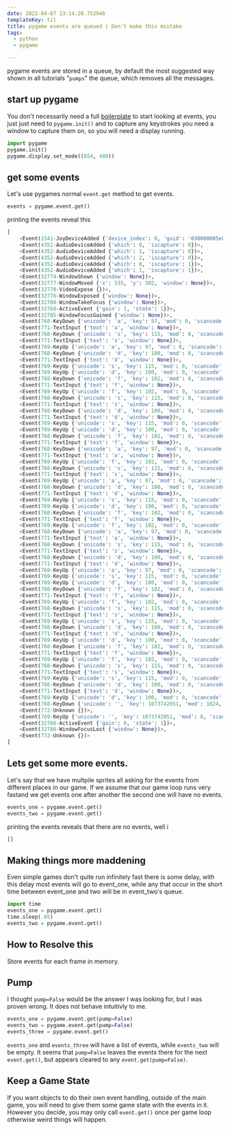 ```yaml
---
date: 2022-04-07 13:14:20.752946
templateKey: til
title: pygame events are queued | Don't make this mistake
tags:
  - python
  - pygame

---
```


pygame events are stored in a queue, by default the most suggested way
shown in all tutorials "`pumps`" the queue, which removes all the
messages.

## start up pygame

You don't necessarily need a full
[boilerplate](https://waylonwalker.com/til/pygame-boilerplate-apr-2022/)
to start looking at events, you just just need to `pygame.init()` and
to capture any keystrokes you need a window to capture them on, so you
will need a display running.

```python
import pygame
pygame.init()
pygame.display.set_mode((854, 480))
```

## get some events

Let's use pygames normal `event.get` method to get events.

```python
events = pygame.event.get()
```
printing the events reveal this

```python
[
    <Event(1541-JoyDeviceAdded {'device_index': 0, 'guid': '030000005e0400008e02000010010000'})>,
    <Event(4352-AudioDeviceAdded {'which': 0, 'iscapture': 0})>,
    <Event(4352-AudioDeviceAdded {'which': 1, 'iscapture': 0})>,
    <Event(4352-AudioDeviceAdded {'which': 2, 'iscapture': 0})>,
    <Event(4352-AudioDeviceAdded {'which': 0, 'iscapture': 1})>,
    <Event(4352-AudioDeviceAdded {'which': 1, 'iscapture': 1})>,
    <Event(32774-WindowShown {'window': None})>,
    <Event(32777-WindowMoved {'x': 535, 'y': 302, 'window': None})>,
    <Event(32770-VideoExpose {})>,
    <Event(32776-WindowExposed {'window': None})>,
    <Event(32788-WindowTakeFocus {'window': None})>,
    <Event(32768-ActiveEvent {'gain': 1, 'state': 1})>,
    <Event(32785-WindowFocusGained {'window': None})>,
    <Event(768-KeyDown {'unicode': 'a', 'key': 97, 'mod': 0, 'scancode': 4, 'window': None})>,
    <Event(771-TextInput {'text': 'a', 'window': None})>,
    <Event(768-KeyDown {'unicode': 's', 'key': 115, 'mod': 0, 'scancode': 22, 'window': None})>,
    <Event(771-TextInput {'text': 's', 'window': None})>,
    <Event(769-KeyUp {'unicode': 'a', 'key': 97, 'mod': 0, 'scancode': 4, 'window': None})>,
    <Event(768-KeyDown {'unicode': 'd', 'key': 100, 'mod': 0, 'scancode': 7, 'window': None})>,
    <Event(771-TextInput {'text': 'd', 'window': None})>,
    <Event(769-KeyUp {'unicode': 's', 'key': 115, 'mod': 0, 'scancode': 22, 'window': None})>,
    <Event(769-KeyUp {'unicode': 'd', 'key': 100, 'mod': 0, 'scancode': 7, 'window': None})>,
    <Event(768-KeyDown {'unicode': 'f', 'key': 102, 'mod': 0, 'scancode': 9, 'window': None})>,
    <Event(771-TextInput {'text': 'f', 'window': None})>,
    <Event(769-KeyUp {'unicode': 'f', 'key': 102, 'mod': 0, 'scancode': 9, 'window': None})>,
    <Event(768-KeyDown {'unicode': 's', 'key': 115, 'mod': 0, 'scancode': 22, 'window': None})>,
    <Event(771-TextInput {'text': 's', 'window': None})>,
    <Event(768-KeyDown {'unicode': 'd', 'key': 100, 'mod': 0, 'scancode': 7, 'window': None})>,
    <Event(771-TextInput {'text': 'd', 'window': None})>,
    <Event(769-KeyUp {'unicode': 's', 'key': 115, 'mod': 0, 'scancode': 22, 'window': None})>,
    <Event(769-KeyUp {'unicode': 'd', 'key': 100, 'mod': 0, 'scancode': 7, 'window': None})>,
    <Event(768-KeyDown {'unicode': 'f', 'key': 102, 'mod': 0, 'scancode': 9, 'window': None})>,
    <Event(771-TextInput {'text': 'f', 'window': None})>,
    <Event(768-KeyDown {'unicode': 'a', 'key': 97, 'mod': 0, 'scancode': 4, 'window': None})>,
    <Event(771-TextInput {'text': 'a', 'window': None})>,
    <Event(769-KeyUp {'unicode': 'f', 'key': 102, 'mod': 0, 'scancode': 9, 'window': None})>,
    <Event(768-KeyDown {'unicode': 's', 'key': 115, 'mod': 0, 'scancode': 22, 'window': None})>,
    <Event(771-TextInput {'text': 's', 'window': None})>,
    <Event(769-KeyUp {'unicode': 'a', 'key': 97, 'mod': 0, 'scancode': 4, 'window': None})>,
    <Event(768-KeyDown {'unicode': 'd', 'key': 100, 'mod': 0, 'scancode': 7, 'window': None})>,
    <Event(771-TextInput {'text': 'd', 'window': None})>,
    <Event(769-KeyUp {'unicode': 's', 'key': 115, 'mod': 0, 'scancode': 22, 'window': None})>,
    <Event(769-KeyUp {'unicode': 'd', 'key': 100, 'mod': 0, 'scancode': 7, 'window': None})>,
    <Event(768-KeyDown {'unicode': 'f', 'key': 102, 'mod': 0, 'scancode': 9, 'window': None})>,
    <Event(771-TextInput {'text': 'f', 'window': None})>,
    <Event(769-KeyUp {'unicode': 'f', 'key': 102, 'mod': 0, 'scancode': 9, 'window': None})>,
    <Event(768-KeyDown {'unicode': 'a', 'key': 97, 'mod': 0, 'scancode': 4, 'window': None})>,
    <Event(771-TextInput {'text': 'a', 'window': None})>,
    <Event(768-KeyDown {'unicode': 's', 'key': 115, 'mod': 0, 'scancode': 22, 'window': None})>,
    <Event(771-TextInput {'text': 's', 'window': None})>,
    <Event(768-KeyDown {'unicode': 'd', 'key': 100, 'mod': 0, 'scancode': 7, 'window': None})>,
    <Event(771-TextInput {'text': 'd', 'window': None})>,
    <Event(769-KeyUp {'unicode': 'a', 'key': 97, 'mod': 0, 'scancode': 4, 'window': None})>,
    <Event(769-KeyUp {'unicode': 's', 'key': 115, 'mod': 0, 'scancode': 22, 'window': None})>,
    <Event(769-KeyUp {'unicode': 'd', 'key': 100, 'mod': 0, 'scancode': 7, 'window': None})>,
    <Event(768-KeyDown {'unicode': 'f', 'key': 102, 'mod': 0, 'scancode': 9, 'window': None})>,
    <Event(771-TextInput {'text': 'f', 'window': None})>,
    <Event(769-KeyUp {'unicode': 'f', 'key': 102, 'mod': 0, 'scancode': 9, 'window': None})>,
    <Event(768-KeyDown {'unicode': 's', 'key': 115, 'mod': 0, 'scancode': 22, 'window': None})>,
    <Event(771-TextInput {'text': 's', 'window': None})>,
    <Event(769-KeyUp {'unicode': 's', 'key': 115, 'mod': 0, 'scancode': 22, 'window': None})>,
    <Event(768-KeyDown {'unicode': 'd', 'key': 100, 'mod': 0, 'scancode': 7, 'window': None})>,
    <Event(771-TextInput {'text': 'd', 'window': None})>,
    <Event(769-KeyUp {'unicode': 'd', 'key': 100, 'mod': 0, 'scancode': 7, 'window': None})>,
    <Event(768-KeyDown {'unicode': 'f', 'key': 102, 'mod': 0, 'scancode': 9, 'window': None})>,
    <Event(771-TextInput {'text': 'f', 'window': None})>,
    <Event(769-KeyUp {'unicode': 'f', 'key': 102, 'mod': 0, 'scancode': 9, 'window': None})>,
    <Event(768-KeyDown {'unicode': 's', 'key': 115, 'mod': 0, 'scancode': 22, 'window': None})>,
    <Event(771-TextInput {'text': 's', 'window': None})>,
    <Event(769-KeyUp {'unicode': 's', 'key': 115, 'mod': 0, 'scancode': 22, 'window': None})>,
    <Event(768-KeyDown {'unicode': 'd', 'key': 100, 'mod': 0, 'scancode': 7, 'window': None})>,
    <Event(771-TextInput {'text': 'd', 'window': None})>,
    <Event(769-KeyUp {'unicode': 'd', 'key': 100, 'mod': 0, 'scancode': 7, 'window': None})>,
    <Event(768-KeyDown {'unicode': '', 'key': 1073742051, 'mod': 1024, 'scancode': 227, 'window': None})>,
    <Event(772-Unknown {})>,
    <Event(769-KeyUp {'unicode': '', 'key': 1073742051, 'mod': 0, 'scancode': 227, 'window': None})>,
    <Event(32768-ActiveEvent {'gain': 0, 'state': 1})>,
    <Event(32786-WindowFocusLost {'window': None})>,
    <Event(772-Unknown {})>
]
```

## Lets get some more events.

Let's say that we have multpile sprites all asking for the events from
different places in our game. If we assume that our game loop runs very
fastand we get events one after another the second one will have no
events.

```python
events_one = pygame.event.get()
events_two = pygame.event.get()
```
printing the events reveals that there are no events, well i

```python
[]
```

## Making things more maddening

Even simple games don't quite run infinitely fast there is some delay,
with this delay most events will go to event_one, while any that occur
in the short time between event_one and two will be in event_two's
queue.


```python
import time
events_one = pygame.event.get()
time.sleep(.05)
events_two = pygame.event.get()
```

## How to Resolve this

Store events for each frame in memory.

## Pump

I thought `pump=False` would be the answer I was looking for, but I was
proven wrong.  It does not behave intuitivly to me.

```python
events_one = pygame.event.get(pump=False)
events_two = pygame.event.get(pump=False)
events_three = pygame.event.get()
```

`events_one` and `events_three` will have a list of events, while
`events_two` will be empty.  It seems that `pump=False` leaves the
events there for the next `event.get()`, but appears cleared to any
`event.get(pump=False)`.

## Keep a Game State

If you want objects to do their own event handling, outside of the main
game, you will need to give them some game state with the events in it.
However you decide, you may only call `event.get()` once per game loop
otherwise weird things will happen.
